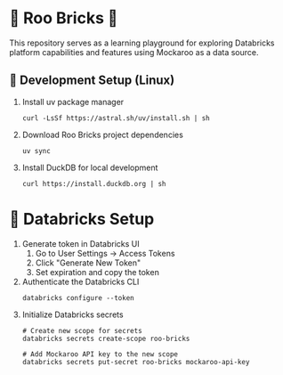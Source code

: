 # 🦘 Roo Bricks 🧱

This repository serves as a learning playground for exploring Databricks platform capabilities and features using Mockaroo as a data source.

## 🔨 Development Setup (Linux)

1. Install uv package manager
    ```shell
    curl -LsSf https://astral.sh/uv/install.sh | sh
    ```
1. Download Roo Bricks project dependencies
    ```shell
    uv sync
    ```
1. Install DuckDB for local development
    ```shell
    curl https://install.duckdb.org | sh
    ```

# 🧱 Databricks Setup

1. Generate token in Databricks UI
    1. Go to User Settings → Access Tokens
    1. Click "Generate New Token"
    1. Set expiration and copy the token
1. Authenticate the Databricks CLI
    ```shell
    databricks configure --token
    ```
1. Initialize Databricks secrets
    ```shell
    # Create new scope for secrets
    databricks secrets create-scope roo-bricks

    # Add Mockaroo API key to the new scope
    databricks secrets put-secret roo-bricks mockaroo-api-key
    ```
